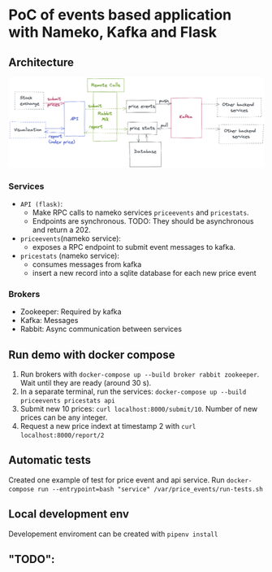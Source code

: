 # PoC of events based application with Nameko, Kafka and Flask

## Architecture

![test](./priceevents.png)

### Services

- `API (flask)`:
  - Make RPC calls to nameko services `priceevents` and `pricestats`.
  - Endpoints are synchronous.
  TODO: They should be asynchronous and return a 202.
- `priceevents`(nameko service):
  - exposes a RPC endpoint to submit event messages to kafka.
- `pricestats` (nameko service):
  - consumes messages from kafka
  - insert a new record into a sqlite database for each new price event

### Brokers

- Zookeeper: Required by kafka
- Kafka: Messages
- Rabbit: Async communication between services

## Run demo with docker compose

1. Run brokers with `docker-compose up --build broker rabbit zookeeper`. Wait until they are ready (around 30 s).
2. In a separate terminal, run the services: `docker-compose up --build priceevents pricestats api`
3. Submit new 10 prices: `curl localhost:8000/submit/10`. Number of new prices can be any integer.
4. Request a new price indext at timestamp 2 with `curl localhost:8000/report/2`

## Automatic tests

Created one example of test for price event and api service. Run `docker-compose run --entrypoint=bash "service" /var/price_events/run-tests.sh`
  
## Local development env

Developement enviroment can be created with `pipenv install`

## "TODO":

